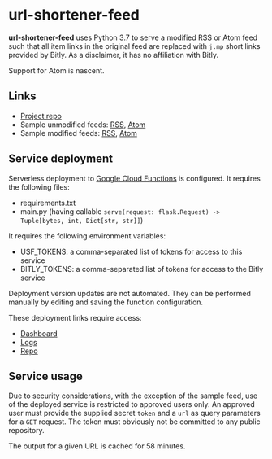 # url-shortener-feed
**url-shortener-feed** uses Python 3.7 to serve a modified RSS or Atom feed such that all item links in the original
feed are replaced with `j.mp` short links provided by Bitly.
As a disclaimer, it has no affiliation with Bitly.

Support for Atom is nascent.

## Links
* [Project repo](https://github.com/ml-feeds/url-shortener-feed)
* Sample unmodified feeds: [RSS](https://us-east1-ml-feeds.cloudfunctions.net/kdnuggets), [Atom](https://feeds.feedburner.com/blogspot/gJZg)
* Sample modified feeds: [RSS](https://us-east1-ml-feeds.cloudfunctions.net/url-shortener?token=sample&url=https://us-east1-ml-feeds.cloudfunctions.net/kdnuggets), [Atom](https://us-east1-ml-feeds.cloudfunctions.net/url-shortener?token=sample&url=https://feeds.feedburner.com/blogspot/gJZg)

## Service deployment
Serverless deployment to [Google Cloud Functions](https://console.cloud.google.com/functions/) is configured.
It requires the following files:
* requirements.txt
* main.py (having callable `serve(request: flask.Request) -> Tuple[bytes, int, Dict[str, str]]`)

It requires the following environment variables:
* USF_TOKENS: a comma-separated list of tokens for access to this service
* BITLY_TOKENS: a comma-separated list of tokens for access to the Bitly service

Deployment version updates are not automated.
They can be performed manually by editing and saving the function configuration.

These deployment links require access:
* [Dashboard](https://console.cloud.google.com/functions/details/us-east1/url-shortener?project=ml-feeds)
* [Logs](https://console.cloud.google.com/logs?service=cloudfunctions.googleapis.com&key1=url-shortener&key2=us-east1&project=ml-feeds)
* [Repo](https://source.cloud.google.com/ml-feeds/github_ml-feeds_url-shortener-feed)

## Service usage
Due to security considerations, with the exception of the sample feed, use of the deployed service is restricted to
approved users only.
An approved user must provide the supplied secret `token` and a `url` as query parameters for a `GET` request.
The token must obviously not be committed to any public repository.

The output for a given URL is cached for 58 minutes.
